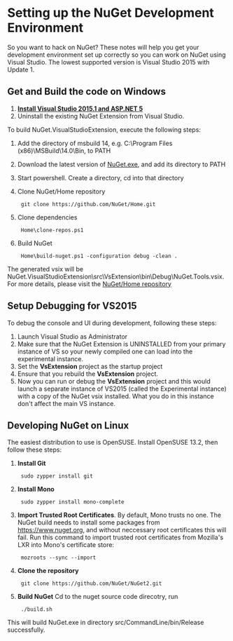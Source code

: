 # Setting up the NuGet Development Environment
So you want to hack on NuGet? These notes will help you get your development environment
set up correctly so you can work on NuGet using Visual Studio. The lowest supported
version is Visual Studio 2015 with Update 1.

## Get and Build the code on Windows
1. **<a href="http://docs.asp.net/en/latest/getting-started/installing-on-windows.html">Install Visual Studio 2015.1 and ASP.NET 5</a>**
1. Uninstall the existing NuGet Extension from Visual Studio.

To build NuGet.VisualStudioExtension, execute the following steps:

1. Add the directory of msbuild 14, e.g. C:\Program Files (x86)\MSBuild\14.0\Bin, to PATH
1. Download the latest version of [NuGet.exe](https://www.nuget.org/nuget.exe), and add its directory to PATH
1. Start powershell. Create a directory, cd into that directory
1. Clone NuGet/Home repository

        git clone https://github.com/NuGet/Home.git
1. Clone dependencies

        Home\clone-repos.ps1
1. Build NuGet

        Home\build-nuget.ps1 -configuration debug -clean .

The generated vsix will be NuGet.VisualStudioExtension\src\VsExtension\bin\Debug\NuGet.Tools.vsix.
For more details, please visit the [NuGet/Home repository](https://github.com/NuGet/Home/blob/master/README.md)

## Setup Debugging for VS2015
To debug the console and UI during development, following these steps:

1. Launch Visual Studio as Administrator
1. Make sure that the NuGet Extension is UNINSTALLED from your primary instance of VS so your newly compiled one can load into the experimental instance.
1. Set the **VsExtension** project as the startup project
1. Ensure that you rebuild the **VsExtension** project.
1. Now you can run or debug the **VsExtension** project and this would launch a separate instance of VS2015 (called the Experimental instance)
with a copy of the NuGet vsix installed. What you do in this instance don't affect the main VS instance.

## Developing NuGet on Linux
The easiest distribution to use is OpenSUSE. Install OpenSUSE 13.2, then follow these steps:

1. **Install Git**

        sudo zypper install git
1. **Install Mono**

        sudo zypper install mono-complete
1. **Import Trusted Root Certificates**. By default, Mono trusts no one.
The NuGet build needs to install some packages from https://www.nuget.org,
and without neccessary root certificates this will fail. Run
this command to import trusted root certificates from Mozilla's LXR into
Mono's certificate store:

        mozroots --sync --import
1. **Clone the repository**

        git clone https://github.com/NuGet/NuGet2.git

1. **Build NuGet** Cd to the nuget source code direcotry, run

        ./build.sh
This will build NuGet.exe in directory src/CommandLine/bin/Release successfully.
